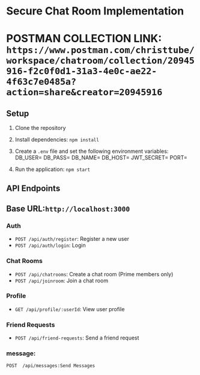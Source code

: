 # Secure Chat Room Implementation
# POSTMAN COLLECTION LINK: `https://www.postman.com/christtube/workspace/chatroom/collection/20945916-f2c0f0d1-31a3-4e0c-ae22-4f63c7e0485a?action=share&creator=20945916`


## Setup

1. Clone the repository
2. Install dependencies: `npm install`
3. Create a `.env` file and set the following environment variables:
    DB_USER=
    DB_PASS=
    DB_NAME=
    DB_HOST=
    JWT_SECRET=
    PORT=


4. Run the application: `npm start`

## API Endpoints
## Base URL:`http://localhost:3000`

### Auth
- `POST /api/auth/register`: Register a new user
- `POST /api/auth/login`: Login

### Chat Rooms
- `POST /api/chatrooms`: Create a chat room (Prime members only)
- `POST /api/joinroom`: Join a chat room

### Profile
- `GET /api/profile/:userId`: View user profile

### Friend Requests
- `POST /api/friend-requests`: Send a friend request

### message:
`POST  /api/messages:Send Messages`
